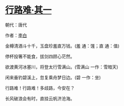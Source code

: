 # [行路难·其一](http://so.gushiwen.org/view_70874.aspx)

朝代：唐代

作者：[李白](http://so.gushiwen.org/author_247.aspx)

<p>金樽清酒斗十千，玉盘珍羞直万钱。(羞 通：馐；直 通：值)

停杯投箸不能食，拔剑四顾心茫然。

欲渡黄河冰塞川，将登太行雪满山。(雪满山 一作：雪暗天)

闲来垂钓碧溪上，忽复乘舟梦日边。(碧 一作：坐)

行路难！行路难！多歧路，今安在？

长风破浪会有时，直挂云帆济沧海。</p>

